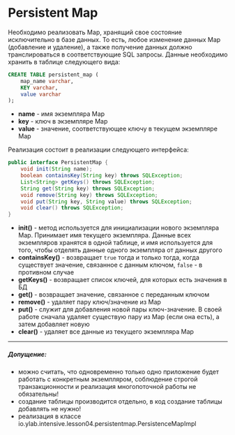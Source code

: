 # Persistent Map
Необходимо реализовать Map, хранящий свое состояние исключительно в базе данных. То есть, любое изменение данных Map (добавление и удаление), а также получение данных должно транслироваться в соответствующие SQL запросы. 
Данные необходимо хранить в таблице следующего вида:
```sql
CREATE TABLE persistent_map (
	map_name varchar,
	KEY varchar,
	value varchar
);
```
- **name** - имя экземпляра Map
- **key** - ключ в экземпляре Map
- **value** - значение, соответствующее ключу в текущем экземпляре Map

Реализация состоит в реализации следующего интерфейса:
```java
public interface PersistentMap {
	void init(String name);
	boolean containsKey(String key) throws SQLException;
	List<String> getKeys() throws SQLException;
	String get(String key) throws SQLException;
	void remove(String key) throws SQLException;
	void put(String key, String value) throws SQLException;
	void clear() throws SQLException;
}
```
- **init()** - метод используется для инициализации нового экземпляра Map. Принимает имя текущего экземпляра. Данные всех экземпляров хранятся в одной таблице, и имя используется для того, чтобы отделять данные одного экземпляра от данных другого
- **containsKey()** - возвращает `true` тогда и только тогда, когда существует значение, связанное с данным ключом, `false` - в противном случае
- **getKeys()** - возвращает список ключей, для которых есть значения в БД
- **get()** - возвращает значение, связанное с переданным ключом
- **remove()** - удаляет пару ключ/значение из Map
- **put()** - служит для добавления новой пары ключ-значение. В своей работе сначала удаляет существую пару из Map (если она есть), а затем добавляет новую
- **clear()** - удаляет все данные из текущего экземпляра Map

------------


##### Допущение:
- можно считать, что одновременно только одно приложение будет работать с конкретным экземпляром, соблюдение строгой транзакционности и реализация многопоточной работы не обязательны!
- создание таблицы производится отдельно, в код создание таблицы добавлять не нужно!
- реализация в классе io.ylab.intensive.lesson04.persistentmap.PersistenceMapImpl
